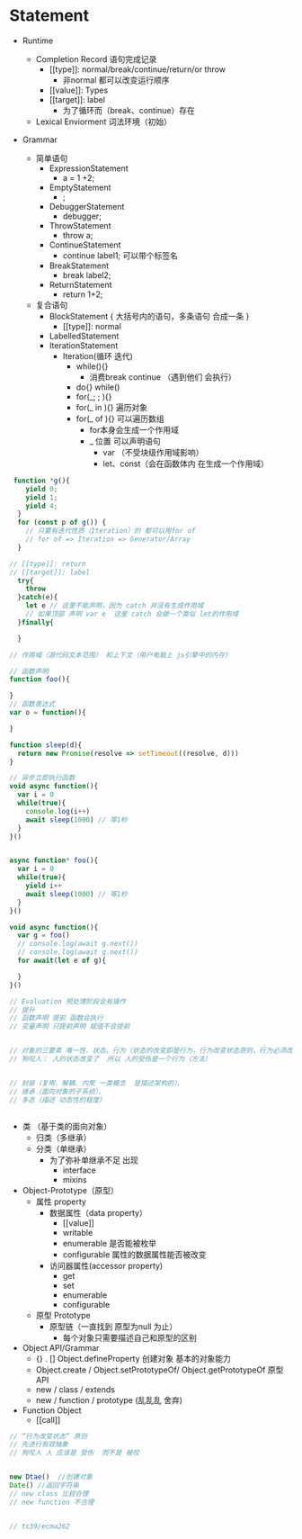 # Statement

- Runtime
  - Completion Record  语句完成记录
    - [[type]]: normal/break/continue/return/or throw
      - 非normal 都可以改变运行顺序
    - [[value]]: Types
    - [[target]]: label
      - 为了循环而（break、continue）存在
  - Lexical Enviorment 词法环境（初始）

- Grammar
  - 简单语句
    - ExpressionStatement
      - a = 1 +2;
    - EmptyStatement
      - ;
    - DebuggerStatement
      - debugger;
    - ThrowStatement
      - throw a;
    - ContinueStatement
      - continue label1; 可以带个标签名
    - BreakStatement
      - break label2;
    - ReturnStatement
      - return 1+2;
  - 复合语句
    - BlockStatement { 大括号内的语句，多条语句 合成一条 }
      - [[type]]: normal
    - LabelledStatement
    - IterationStatement
      - Iteration(循环 迭代)
        - while(){}
          - 消费break continue （遇到他们 会执行）
        - do{} while()
        - for(_; ; ){}
        - for(_ in ){} 遍历对象
        - for(_ of ){} 可以遍历数组
          - for本身会生成一个作用域
          - _ 位置 可以声明语句
            - var （不受块级作用域影响）
            - let、const（会在函数体内 在生成一个作用域）

```javascript
 function *g(){
    yield 0;
    yield 1;
    yield 4;
  }
  for (const p of g()) {
    // 只要有迭代性质（Iteration）的 都可以用for of
    // for of => Iteration => Generator/Array
  }

// [[type]]: return
// [[target]]: label
  try{
    throw
  }catch(e){
    let e // 这里不能声明，因为 catch 并没有生成作用域
    // 如果顶部 声明 var e  这里 catch 会做一个类似 let的作用域
  }finally{

  }

// 作用域（源代码文本范围） 和上下文（用户电脑上 js引擎中的内存）

// 函数声明  
function foo(){

}
// 函数表达式
var o = function(){

}

function sleep(d){
  return new Promise(resolve => setTimeout((resolve, d)))
}

// 异步立即执行函数
void async function(){
  var i = 0
  while(true){
    console.log(i++)
    await sleep(1000) // 等1秒
  }
}()


async function* foo(){
  var i = 0
  while(true){
    yield i++
    await sleep(1000) // 等1秒
  }
}()

void async function(){
  var g = foo()
  // console.log(await g.next())
  // console.log(await g.next())
  for await(let e of g){

  }
}()

// Evaluation 预处理阶段会有操作
// 提升
// 函数声明 提前 函数会执行
// 变量声明 只提前声明 赋值不会提前


// 对象的三要素 唯一性、状态、行为（状态的改变即是行为，行为改变状态原则，行为必须改变自身状态）
// 狗咬人： 人的状态改变了  所以 人的受伤是一个行为（方法）


// 封装（复用、解耦、内聚 一类概念  是描述架构的）、 
// 继承（面向对象的子系统）、
// 多态（描述 动态性的程度）



```
- 类 （基于类的面向对象）
  - 归类（多继承）
  - 分类（单继承）
    - 为了弥补单继承不足 出现
      - interface
      - mixins
- Object-Prototype（原型）
  - 属性 property
    - 数据属性（data property）
      - [[value]]
      - writable
      - enumerable 是否能被枚举
      - configurable 属性的数据属性能否被改变
    - 访问器属性(accessor property)
      - get
      - set
      - enumerable
      - configurable
  - 原型 Prototype
    - 原型链（一直找到 原型为null 为止）
      - 每个对象只需要描述自己和原型的区别
- Object API/Grammar
  - {} . [] Object.defineProperty 创建对象 基本的对象能力 
  - Object.create / Object.setPrototypeOf/ Object.getPrototypeOf 原型API
  - new / class / extends
  - new / function / prototype (乱乱乱  舍弃)
- Function Object
  - [[call]]

```javascript
// “行为改变状态” 原则
// 先进行有效抽象 
// 狗咬人 人 应该是 受伤  而不是 被咬


new Dtae()  //创建对象
Date() //返回字符串
// new class 比较合理 
// new function 不合理


// tc39/ecma262
```